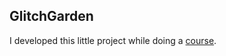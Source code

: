 ## GlitchGarden
I developed this little project while doing a [course](https://www.udemy.com/course/unitycourse-archive/).
